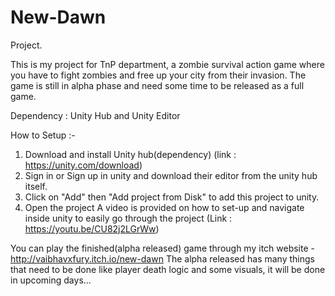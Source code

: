 # New-Dawn
Project.

This is my project for TnP department, a zombie survival action game where you have to fight zombies and free up your city from their invasion. The game is still in alpha phase and need some time to be released as a full game.

Dependency : Unity Hub and Unity Editor

How to Setup :-
1. Download and install Unity hub(dependency) (link : https://unity.com/download)
2. Sign in or Sign up in unity and download their editor from the unity hub itself.
3. Click on "Add" then "Add project from Disk" to add this project to unity.
4. Open the project
A video is provided on how to set-up and navigate inside unity to easily go through the project (Link : https://youtu.be/CU82j2LGrWw)


You can play the finished(alpha released) game through my itch website - http://vaibhavxfury.itch.io/new-dawn
The alpha released has many things that need to be done like player death logic and some visuals, it will be done in upcoming days...
